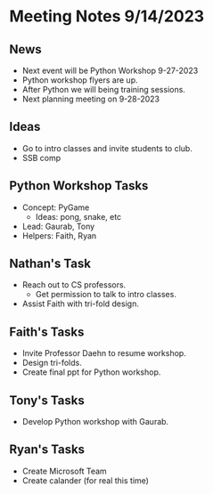 # Meeting Notes 9/14/2023

## News

- Next event will be Python Workshop 9-27-2023
- Python workshop flyers are up.
- After Python we will being training sessions.
- Next planning meeting on 9-28-2023

## Ideas

- Go to intro classes and invite students to club.
- SSB comp

## Python Workshop Tasks

- Concept: PyGame
  - Ideas: pong, snake, etc
- Lead: Gaurab, Tony
- Helpers: Faith, Ryan

## Nathan's Task

- Reach out to CS professors.
  - Get permission to talk to intro classes.
- Assist Faith with tri-fold design.

## Faith's Tasks

- Invite Professor Daehn to resume workshop.
- Design tri-folds.
- Create final ppt for Python workshop.

## Tony's Tasks

- Develop Python workshop with Gaurab.

## Ryan's Tasks

- Create Microsoft Team
- Create calander (for real this time)

